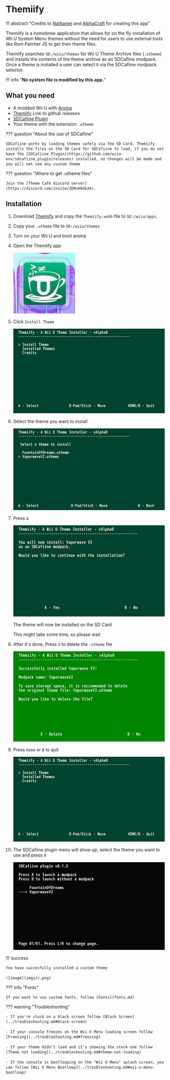 # Themiify

!!! abstract "Credits to [Nathaniel](https://github.com/Fangal-Airbag) and [AlphaCraft](https://github.com/AlphaCraft9658) for creating this app"

Themiify is a homebrew application that allows for on the fly installation of Wii U System Menu themes without the need for users to use external tools like Rom Patcher JS to get their theme files.

Themiify searches `SD:/wiiu/themes` for Wii U Theme Archive files (`.utheme`) and installs the contents of the theme archive as an SDCafiine modpack. Once a theme is installed a user can select it via the SDCafiine modpack selector.

!!! info "**No system file is modified by this app.**"

## What you need

- A modded Wii U with [Aroma](https://wiiu.hacks.guide/aroma/getting-started.html)
- [Themiify](#) *Link to github releases*
- [SDCafiine Plugin](https://github.com/wiiu-env/sdcafiine_plugin/releases)
- Your theme with the extension `.utheme` 

??? question "About the use of SDCafiine"

    SDCafiine works by loading themes safely via the SD Card. Themiify installs the files on the SD Card for SDCafiine to load, if you do not have the [SDCafiine Plugin](https://github.com/wiiu-env/sdcafiine_plugin/releases) installed, no changes will be made and you will not see any custom theme

??? question "Where to get .utheme files"

    Join the [Theme Café discord server](https://discord.com/invite/2DNvH9db2A).
    

## Installation

1. Download [Themiify](#) and copy the `Themiify.wuhb` file to `SD:/wiiu/apps`.
2. Copy your `.utheme` file to `SD:/wiiu/themes`
3. Turn on your Wii U and boot aroma
4. Open the Themiify app

    ![image](imgs/t1.png)

5. Click `Install Theme`

    ![image](imgs/t2.png)

6. Select the theme you want to install

    ![image](imgs/t3.png)

7. Press `A`

    ![image](imgs/t4.png)

    The theme will now be installed on the SD Card

    This might take some time, so please wait

8. After it's done, Press `X` to delete the `.utheme` file

    ![image](imgs/t6.png)

9. Press `Home` or `B` to quit

    ![image](imgs/t2.png)

10. The SDCafiine plugin menu will show up, select the theme you want to use and press `A`

    ![image](imgs/t8.png)

!!! success

    You have succesfully installed a custom theme

    ![image](imgs/r.png)

??? info "Fonts"

    If you want to use custom fonts, follow [Fonts](fonts.md)

??? warning "Troubleshooting"

    - If you're stuck on a black screen follow [Black Screen](../troubleshooting.md#black-screen)

    - If your console freezes on the Wii U Menu loading screen follow [Freezing](../troubleshooting.md#freezing)

    - If your theme didn't load and it's showing the stock one follow [Theme not loading](../troubleshooting.md#theme-not-loading)

    - If the console is bootlooping on the "Wii U Menu" splash screen, you can follow [Wii U Menu Bootloop](../troubleshooting.md#wii-u-menu-bootloop)

